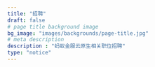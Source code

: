 ```yaml
---
title: "招聘"
draft: false
# page title background image
bg_image: "images/backgrounds/page-title.jpg"
# meta description
description : "蚂蚁金服云原生相关职位招聘"
type: "notice"
---
```

